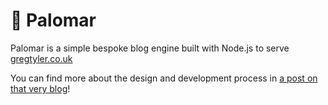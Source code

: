 # 📰 Palomar

Palomar is a simple bespoke blog engine built with Node.js to serve [gregtyler.co.uk](https://gregtyler.co.uk)

You can find more about the design and development process in [a post on that very blog](https://gregtyler.co.uk/webdev/building-gregtyler.co.uk)!
